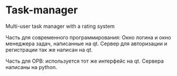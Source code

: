 # Task-manager
Multi-user task manager with a rating system

Часть для современного программирования: Окно логина и окно менеджера задач, написанные на qt. Сервер для авторизации и регистрации так же написан на qt. 

Часть для ОРВ: используется тот же интерфейс на qt. Сервера написаны на python.
